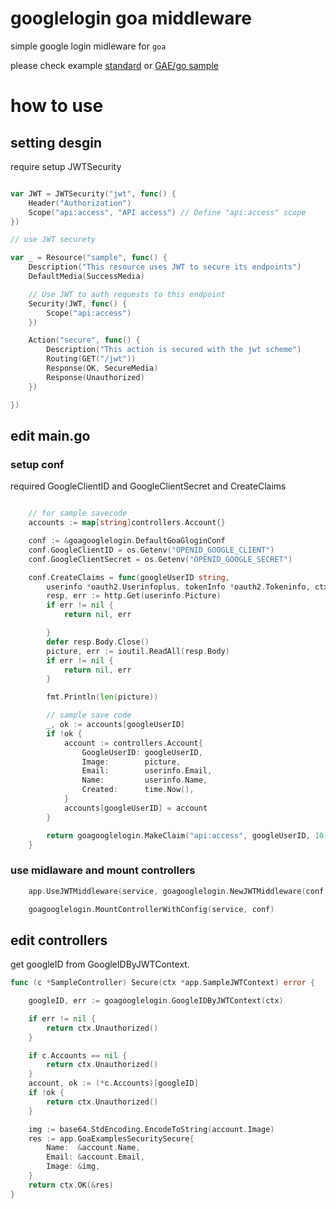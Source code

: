 
# googlelogin goa middleware

simple google login midleware for ``goa``

please check example [standard](https://github.com/m0a/goagooglelogin/tree/master/examples/simple) or [GAE/go sample](https://github.com/m0a/goagooglelogin/tree/master/examples/gae)


# how to use

## setting desgin

require setup JWTSecurity

```go

var JWT = JWTSecurity("jwt", func() {
	Header("Authorization")
	Scope("api:access", "API access") // Define "api:access" scope
})

// use JWT securety

var _ = Resource("sample", func() {
	Description("This resource uses JWT to secure its endpoints")
	DefaultMedia(SuccessMedia)

	// Use JWT to auth requests to this endpoint
	Security(JWT, func() { 
		Scope("api:access")
	})

	Action("secure", func() {
		Description("This action is secured with the jwt scheme")
		Routing(GET("/jwt"))
		Response(OK, SecureMedia)
		Response(Unauthorized)
	})

})

```

## edit main.go

### setup conf

required GoogleClientID and GoogleClientSecret and CreateClaims

```go

	// for sample savecode
	accounts := map[string]controllers.Account{} 

	conf := &goagooglelogin.DefaultGoaGloginConf
	conf.GoogleClientID = os.Getenv("OPENID_GOOGLE_CLIENT")
	conf.GoogleClientSecret = os.Getenv("OPENID_GOOGLE_SECRET")

	conf.CreateClaims = func(googleUserID string,
		userinfo *oauth2.Userinfoplus, tokenInfo *oauth2.Tokeninfo, ctx context.Context) (claims jwt.Claims, err error) {
		resp, err := http.Get(userinfo.Picture)
		if err != nil {
			return nil, err

		}
		defer resp.Body.Close()
		picture, err := ioutil.ReadAll(resp.Body)
		if err != nil {
			return nil, err
		}

		fmt.Println(len(picture))

		// sample save code
		_, ok := accounts[googleUserID]
		if !ok {
			account := controllers.Account{
				GoogleUserID: googleUserID,
				Image:        picture,
				Email:        userinfo.Email,
				Name:         userinfo.Name,
				Created:      time.Now(),
			}
			accounts[googleUserID] = account
		}

		return goagooglelogin.MakeClaim("api:access", googleUserID, 10), nil
	}

```

### use midlaware and mount controllers

```go
	app.UseJWTMiddleware(service, goagooglelogin.NewJWTMiddleware(conf, app.NewJWTSecurity()))

	goagooglelogin.MountControllerWithConfig(service, conf)
```

## edit controllers

get googleID from GoogleIDByJWTContext.

```go
func (c *SampleController) Secure(ctx *app.SampleJWTContext) error {

	googleID, err := goagooglelogin.GoogleIDByJWTContext(ctx)

	if err != nil {
		return ctx.Unauthorized()
	}

	if c.Accounts == nil {
		return ctx.Unauthorized()
	}
	account, ok := (*c.Accounts)[googleID]
	if !ok {
		return ctx.Unauthorized()
	}

	img := base64.StdEncoding.EncodeToString(account.Image)
	res := app.GoaExamplesSecuritySecure{
		Name:  &account.Name,
		Email: &account.Email,
		Image: &img,
	}
	return ctx.OK(&res)
}
```